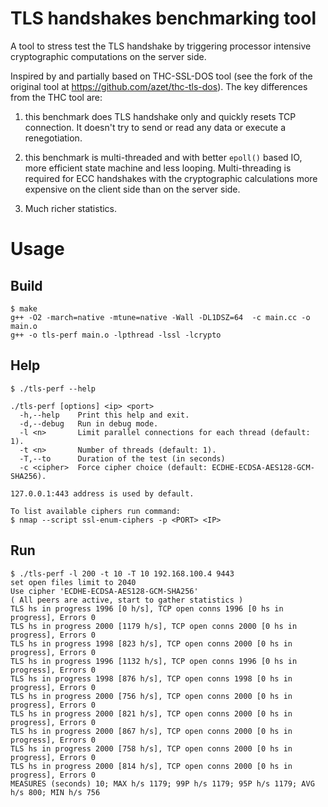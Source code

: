 # TLS handshakes benchmarking tool

A tool to stress test the TLS handshake by triggering processor intensive
cryptographic computations on the server side.

Inspired by and partially based on THC-SSL-DOS tool (see the fork of the
original tool at https://github.com/azet/thc-tls-dos). The key differences
from the THC tool are:

1. this benchmark does TLS handshake only and quickly resets TCP connection.
   It doesn't try to send or read any data or execute a renegotiation.

2. this benchmark is multi-threaded and with better `epoll()` based IO, more
   efficient state machine and less looping. Multi-threading is required for
   ECC handshakes with the cryptographic calculations more expensive on
   the client side than on the server side.

3. Much richer statistics.


# Usage

## Build
```
$ make
g++ -O2 -march=native -mtune=native -Wall -DL1DSZ=64  -c main.cc -o main.o
g++ -o tls-perf main.o -lpthread -lssl -lcrypto
```

## Help
```
$ ./tls-perf --help

./tls-perf [options] <ip> <port>
  -h,--help    Print this help and exit.
  -d,--debug   Run in debug mode.
  -l <n>       Limit parallel connections for each thread (default: 1).
  -t <n>       Number of threads (default: 1).
  -T,--to      Duration of the test (in seconds)
  -c <cipher>  Force cipher choice (default: ECDHE-ECDSA-AES128-GCM-SHA256).

127.0.0.1:443 address is used by default.

To list available ciphers run command:
$ nmap --script ssl-enum-ciphers -p <PORT> <IP>
```

## Run
```
$ ./tls-perf -l 200 -t 10 -T 10 192.168.100.4 9443
set open files limit to 2040
Use cipher 'ECDHE-ECDSA-AES128-GCM-SHA256'
( All peers are active, start to gather statistics )
TLS hs in progress 1996 [0 h/s], TCP open conns 1996 [0 hs in progress], Errors 0
TLS hs in progress 2000 [1179 h/s], TCP open conns 2000 [0 hs in progress], Errors 0
TLS hs in progress 1998 [823 h/s], TCP open conns 2000 [0 hs in progress], Errors 0
TLS hs in progress 1996 [1132 h/s], TCP open conns 1996 [0 hs in progress], Errors 0
TLS hs in progress 1998 [876 h/s], TCP open conns 1998 [0 hs in progress], Errors 0
TLS hs in progress 2000 [756 h/s], TCP open conns 2000 [0 hs in progress], Errors 0
TLS hs in progress 2000 [821 h/s], TCP open conns 2000 [0 hs in progress], Errors 0
TLS hs in progress 2000 [867 h/s], TCP open conns 2000 [0 hs in progress], Errors 0
TLS hs in progress 2000 [758 h/s], TCP open conns 2000 [0 hs in progress], Errors 0
TLS hs in progress 2000 [814 h/s], TCP open conns 2000 [0 hs in progress], Errors 0
MEASURES (seconds) 10; MAX h/s 1179; 99P h/s 1179; 95P h/s 1179; AVG h/s 800; MIN h/s 756
```
